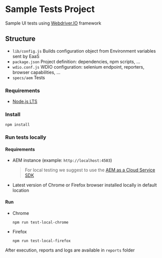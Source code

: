 Sample Tests Project
====================

Sample UI tests using [Webdriver.IO](https://webdriver.io/) framework

## Structure

* `lib/config.js` Builds configuration object from Environment variables sent by EaaS
* `package.json` Project definition: dependencies, npm scripts, ...
* `wdio.conf.js` WDIO configuration: selenium endpoint, reporters, browser capabilities, ...
* `specs/aem` Tests

### Requirements

* [Node.js LTS](https://nodejs.org/en/)

### Install

```
npm install
```

### Run tests locally

#### Requirements

* AEM instance (example: `http://localhost:4503`)

  > For local testing we suggest to use the [AEM as a Cloud Service SDK](https://docs.adobe.com/content/help/en/experience-manager-cloud-service/implementing/developing/aem-as-a-cloud-service-sdk.html)

* Latest version of Chrome or Firefox browser installed locally in default location

#### Run

* Chrome
  ```
  npm run test-local-chrome
  ```

* Firefox
  ```
  npm run test-local-firefox
  ```

After execution, reports and logs are available in `reports` folder
